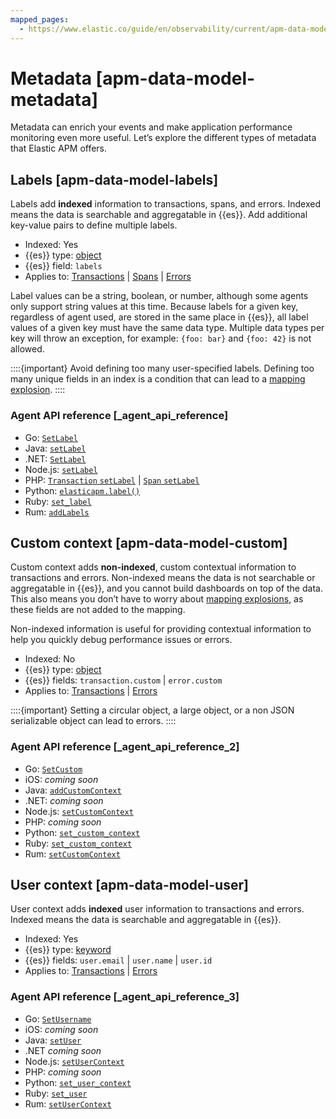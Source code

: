 ```yaml
---
mapped_pages:
  - https://www.elastic.co/guide/en/observability/current/apm-data-model-metadata.html
---
```


# Metadata [apm-data-model-metadata]

Metadata can enrich your events and make application performance monitoring even more useful. Let’s explore the different types of metadata that Elastic APM offers.


## Labels [apm-data-model-labels] 

Labels add **indexed** information to transactions, spans, and errors. Indexed means the data is searchable and aggregatable in {{es}}. Add additional key-value pairs to define multiple labels.

* Indexed: Yes
* {{es}} type: [object](asciidocalypse://docs/elasticsearch/docs/reference/elasticsearch/mapping-reference/object.md)
* {{es}} field: `labels`
* Applies to: [Transactions](transactions.md) | [Spans](spans.md) | [Errors](errors.md)

Label values can be a string, boolean, or number, although some agents only support string values at this time. Because labels for a given key, regardless of agent used, are stored in the same place in {{es}}, all label values of a given key must have the same data type. Multiple data types per key will throw an exception, for example: `{foo: bar}` and `{foo: 42}` is not allowed.

::::{important} 
Avoid defining too many user-specified labels. Defining too many unique fields in an index is a condition that can lead to a [mapping explosion](../../../manage-data/data-store/mapping.md#mapping-limit-settings).
::::



### Agent API reference [_agent_api_reference] 

* Go: [`SetLabel`](asciidocalypse://docs/apm-agent-go/docs/reference/api-documentation.md#context-set-label)
* Java: [`setLabel`](asciidocalypse://docs/apm-agent-java/docs/reference/public-api.md#api-transaction-add-tag)
* .NET: [`SetLabel`](asciidocalypse://docs/apm-agent-dotnet/docs/reference/public-api.md#api-transaction-set-label)
* Node.js: [`setLabel`](asciidocalypse://docs/apm-agent-nodejs/docs/reference/agent-api.md#apm-add-labels)
* PHP: [`Transaction` `setLabel`](asciidocalypse://docs/apm-agent-php/docs/reference/public-api.md#api-transaction-interface-set-label) | [`Span` `setLabel`](asciidocalypse://docs/apm-agent-php/docs/reference/public-api.md#api-span-interface-set-label)
* Python: [`elasticapm.label()`](asciidocalypse://docs/apm-agent-python/docs/reference/api-reference.md#api-label)
* Ruby:  [`set_label`](asciidocalypse://docs/apm-agent-ruby/docs/reference/api-reference.md#api-agent-set-label)
* Rum: [`addLabels`](asciidocalypse://docs/apm-agent-rum-js/docs/reference/agent-api.md#apm-add-labels)


## Custom context [apm-data-model-custom] 

Custom context adds **non-indexed**, custom contextual information to transactions and errors. Non-indexed means the data is not searchable or aggregatable in {{es}}, and you cannot build dashboards on top of the data. This also means you don’t have to worry about [mapping explosions](../../../manage-data/data-store/mapping.md#mapping-limit-settings), as these fields are not added to the mapping.

Non-indexed information is useful for providing contextual information to help you quickly debug performance issues or errors.

* Indexed: No
* {{es}} type: [object](asciidocalypse://docs/elasticsearch/docs/reference/elasticsearch/mapping-reference/object.md)
* {{es}} fields: `transaction.custom` | `error.custom`
* Applies to: [Transactions](transactions.md) | [Errors](errors.md)

::::{important} 
Setting a circular object, a large object, or a non JSON serializable object can lead to errors.
::::



### Agent API reference [_agent_api_reference_2] 

* Go: [`SetCustom`](asciidocalypse://docs/apm-agent-go/docs/reference/api-documentation.md#context-set-custom)
* iOS: *coming soon*
* Java: [`addCustomContext`](asciidocalypse://docs/apm-agent-java/docs/reference/public-api.md#api-transaction-add-custom-context)
* .NET: *coming soon*
* Node.js: [`setCustomContext`](asciidocalypse://docs/apm-agent-nodejs/docs/reference/agent-api.md#apm-set-custom-context)
* PHP: *coming soon*
* Python: [`set_custom_context`](asciidocalypse://docs/apm-agent-python/docs/reference/api-reference.md#api-set-custom-context)
* Ruby: [`set_custom_context`](asciidocalypse://docs/apm-agent-ruby/docs/reference/api-reference.md#api-agent-set-custom-context)
* Rum: [`setCustomContext`](asciidocalypse://docs/apm-agent-rum-js/docs/reference/agent-api.md#apm-set-custom-context)


## User context [apm-data-model-user] 

User context adds **indexed** user information to transactions and errors. Indexed means the data is searchable and aggregatable in {{es}}.

* Indexed: Yes
* {{es}} type: [keyword](asciidocalypse://docs/elasticsearch/docs/reference/elasticsearch/mapping-reference/keyword.md)
* {{es}} fields: `user.email` | `user.name` | `user.id`
* Applies to: [Transactions](transactions.md) | [Errors](errors.md)


### Agent API reference [_agent_api_reference_3] 

* Go: [`SetUsername`](asciidocalypse://docs/apm-agent-go/docs/reference/api-documentation.md#context-set-user-email)
* iOS: *coming soon*
* Java: [`setUser`](asciidocalypse://docs/apm-agent-java/docs/reference/public-api.md#api-transaction-set-user)
* .NET *coming soon*
* Node.js: [`setUserContext`](asciidocalypse://docs/apm-agent-nodejs/docs/reference/agent-api.md#apm-set-user-context)
* PHP: *coming soon*
* Python: [`set_user_context`](asciidocalypse://docs/apm-agent-python/docs/reference/api-reference.md#api-set-user-context)
* Ruby: [`set_user`](asciidocalypse://docs/apm-agent-ruby/docs/reference/api-reference.md#api-agent-set-user)
* Rum: [`setUserContext`](asciidocalypse://docs/apm-agent-rum-js/docs/reference/agent-api.md#apm-set-user-context)

